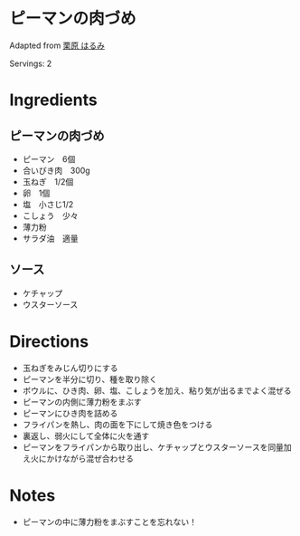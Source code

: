 
# ピーマンの肉づめ
Adapted from [栗原 はるみ](https://www.yutori.co.jp/shop/rp/rp180875/)

Servings: 2

# Ingredients
## ピーマンの肉づめ
- ピーマン　6個
- 合いびき肉　300g
- 玉ねぎ　1/2個
- 卵　1個
- 塩　小さじ1/2
- こしょう　少々
- 薄力粉
- サラダ油　適量
  
## ソース
- ケチャップ
- ウスターソース
  
# Directions
- 玉ねぎをみじん切りにする
- ピーマンを半分に切り、種を取り除く
- ボウルに、ひき肉、卵、塩、こしょうを加え、粘り気が出るまでよく混ぜる
- ピーマンの内側に薄力粉をまぶす
- ピーマンにひき肉を詰める
- フライパンを熱し、肉の面を下にして焼き色をつける
- 裏返し、弱火にして全体に火を通す
- ピーマンをフライパンから取り出し、ケチャップとウスターソースを同量加え火にかけながら混ぜ合わせる

# Notes
- ピーマンの中に薄力粉をまぶすことを忘れない！
